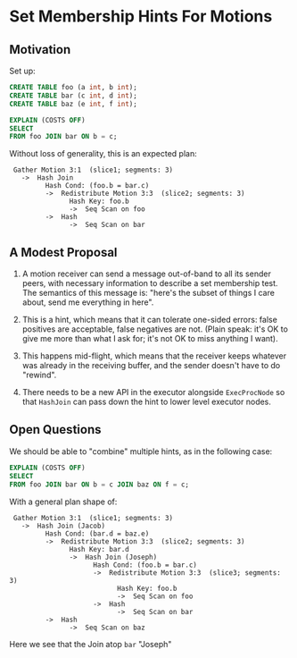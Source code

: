 # Set Membership Hints For Motions

## Motivation

Set up:
```sql
CREATE TABLE foo (a int, b int);
CREATE TABLE bar (c int, d int);
CREATE TABLE baz (e int, f int);
```

```sql
EXPLAIN (COSTS OFF)
SELECT
FROM foo JOIN bar ON b = c;
```

Without loss of generality, this is an expected plan:

```
 Gather Motion 3:1  (slice1; segments: 3)
   ->  Hash Join
         Hash Cond: (foo.b = bar.c)
         ->  Redistribute Motion 3:3  (slice2; segments: 3)
               Hash Key: foo.b
               ->  Seq Scan on foo
         ->  Hash
               ->  Seq Scan on bar
```

## A Modest Proposal

1. A motion receiver can send a message out-of-band to all its sender peers,
   with necessary information to describe a set membership test. The semantics
   of this message is: "here's the subset of things I care about, send me
   everything in here".

1. This is a hint, which means that it can tolerate one-sided errors: false
   positives are acceptable, false negatives are not. (Plain speak: it's OK to
   give me more than what I ask for; it's not OK to miss anything I want).

1. This happens mid-flight, which means that the receiver keeps whatever was
   already in the receiving buffer, and the sender doesn't have to do "rewind".

1. There needs to be a new API in the executor alongside `ExecProcNode` so that
   `HashJoin` can pass down the hint to lower level executor nodes.

## Open Questions

We should be able to "combine" multiple hints, as in the following case:

```sql
EXPLAIN (COSTS OFF)
SELECT
FROM foo JOIN bar ON b = c JOIN baz ON f = c;
```

With a general plan shape of:

```
 Gather Motion 3:1  (slice1; segments: 3)
   ->  Hash Join (Jacob)
         Hash Cond: (bar.d = baz.e)
         ->  Redistribute Motion 3:3  (slice2; segments: 3)
               Hash Key: bar.d
               ->  Hash Join (Joseph)
                     Hash Cond: (foo.b = bar.c)
                     ->  Redistribute Motion 3:3  (slice3; segments: 3)
                           Hash Key: foo.b
                           ->  Seq Scan on foo
                     ->  Hash
                           ->  Seq Scan on bar
         ->  Hash
               ->  Seq Scan on baz
```

Here we see that the Join atop `bar` "Joseph"
